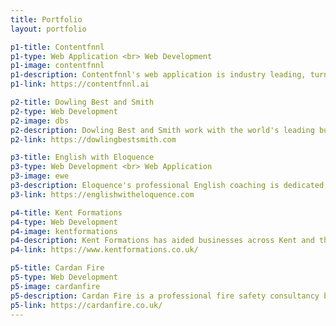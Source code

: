 ```yaml
---
title: Portfolio
layout: portfolio

p1-title: Contentfnnl
p1-type: Web Application <br> Web Development
p1-image: contentfnnl
p1-description: Contentfnnl's web application is industry leading, turning trade press into actionable insights to help drive business strategy and revenue.<br><br>Our team developed a professional Javascript-driven web application to MVP stage - ready for further investment and showcasing - alongside a responsive website to communicate the features and benefits of the application to potential clients and investors.
p1-link: https://contentfnnl.ai

p2-title: Dowling Best and Smith
p2-type: Web Development
p2-image: dbs
p2-description: Dowling Best and Smith work with the world's leading businesses to create exceptional communications campaigns, develop best-in-class digital platforms and advise on strategic roadmaps that define sectors.<br><br>A <i>"relentless pursuit for positive change"</i> drives the DBS team and Polax Digital helped create a professional, templated website to showcase their work and business offerings to both the public and private sector.
p2-link: https://dowlingbestsmith.com

p3-title: English with Eloquence
p3-type: Web Development <br> Web Application
p3-image: ewe
p3-description: Eloquence's professional English coaching is dedicated to helping others succeed in their language learning through 1-to-1 classes and audio resources.<br><br> We worked closely with Eloquence to provide a business oriented website with a dedicated Virtual Learning Environment to help organise lessons and allow clients to master their English skills.
p3-link: https://englishwitheloquence.com

p4-title: Kent Formations
p4-type: Web Development
p4-image: kentformations
p4-description: Kent Formations has aided businesses across Kent and the rest of the UK to incorporate and manage their business including a range of professional services such as free business bank accounts and virtual registered offices to ensure the privacy of those behind them.<br><br>The COVID-19 pandemic brought challenges and a new wave of online businesses to the table; Kent Formations worked with us to create a site that has captured and assisted many local and national clients to kick-start their commercial ambitions.
p4-link: https://www.kentformations.co.uk/

p5-title: Cardan Fire
p5-type: Web Development
p5-image: cardanfire
p5-description: Cardan Fire is a professional fire safety consultancy based in the South of England ensuring that businesses, landlords and individuals comply to the Fire Safety Laws within the UK.<br><br>Cardan Fire needed a bespoke website to highlight the services they offer. Our in house development team delievered a fast, responsive site with a refreshed web application expected to be delivered at a later stage.
p5-link: https://cardanfire.co.uk/
---
```

